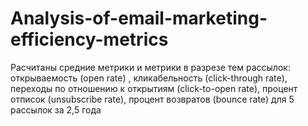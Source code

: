 # Analysis-of-email-marketing-efficiency-metrics
Расчитаны средние метрики и метрики в разрезе тем рассылок: открываемость (open rate) , кликабельность (click-through rate), переходы по отношению к открытиям (click-to-open rate), процент отписок (unsubscribe rate), процент возвратов (bounce rate) для 5 рассылок за 2,5 года

